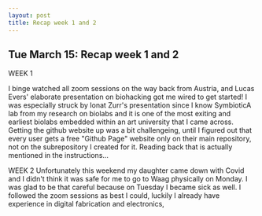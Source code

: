 ```yaml
---
layout: post
title: Recap week 1 and 2
---
```




## Tue March 15: Recap week 1 and 2

WEEK 1

I binge watched all zoom sessions on the way back from Austria, and Lucas Evers' elaborate presentation on biohacking got me wired to get started! I was especially struck by Ionat Zurr's presentation since I know SymbioticA lab from my research on biolabs and it is one of the most exiting and earliest biolabs embedded within an art university that I came across. Getting the github website up was a bit challengeing, until I figured out that every user gets a free "Github Page" website only on their main repository, not on the subrepository I created for it. Reading back that is actually mentioned in the instructions...

WEEK 2
Unfortunately this weekend my daughter came down with Covid and I didn't think it was safe for me to go to Waag physically on Monday. I was glad to be that careful because on Tuesday I became sick as well. I followed the zoom sessions as best I could, luckily I already have experience in digital fabrication and electronics, 
